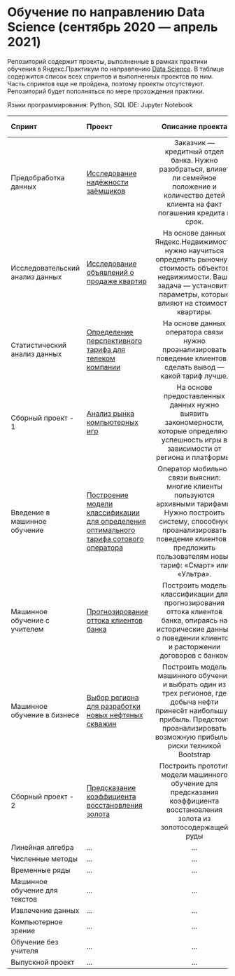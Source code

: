 # Обучение по направлению Data Science (сентябрь 2020 — апрель 2021)
Репозиторий содержит проекты, выполненные в рамках практики обучения в Яндекс.Практикум по направлению [Data Science](https://praktikum.yandex.ru/data-scientist). В таблице содержится список всех спринтов и выполненных проектов по ним. Часть спринтов еще не пройдена, поэтому проекты отсутствуют. 
Репозиторий будет пополняться по мере прохождения практики.

Языки программирования: Python, SQL
IDE: Jupyter Notebook



| Спринт              |Проект           | Описание проекта                     |Используемые библиотеки|
| :-------------------- | :-------------------- |:---------------------------:|:--------------------|
|Предобработка данных| [Исследование надёжности заёмщиков](https://github.com/dimkasmirnoff/Yandex-Data-Scientist-Projects/tree/main/01.%20bank_statistics)| Заказчик — кредитный отдел банка. Нужно разобраться, влияет ли семейное положение и количество детей клиента на факт погашения кредита в срок. |pandas, Mystem|
|Исследовательский анализ данных| [Исследование объявлений о продаже квартир](https://github.com/dimkasmirnoff/Yandex-Data-Scientist-Projects/tree/main/02.%20real_estate)| На основе данных  Яндекс.Недвижимость нужно научиться определять рыночную стоимость объектов недвижимости. Ваша задача — установить параметры, которые влияют на стоимость квартиры. |pandas, matplotlib, numpy|
|Статистический анализ данных| [Определение перспективного тарифа для телеком компании](https://github.com/dimkasmirnoff/Yandex-Data-Scientist-Projects/tree/main/03.%20mobile_tariffs)| На основе данных оператора связи нужно проанализировать поведение клиентов и сделать вывод — какой тариф лучше. |pandas, matplotlib, numpy, seaborn, calendar, math, scipy|
|Сборный проект - 1| [Анализ рынка компьютерных игр](https://github.com/dimkasmirnoff/Yandex-Data-Scientist-Projects/tree/main/04.%20game_shop)| На основе предоставленных данных нужно выявить закономерности, которые определяют успешность игры в зависимости от региона и платформы. |pandas, matplotlib, numpy, seaborn, calendar, math, scipy|
|Введение в машинное обучение| [Построение модели классификации для определения оптимального тарифа сотового оператора](https://github.com/dimkasmirnoff/Yandex-Data-Scientist-Projects/tree/main/05.%20mobile_tariffs_model_classification)| Оператор мобильной связи выяснил: многие клиенты пользуются архивными тарифами. Нужно построить систему, способную проанализировать поведение клиентов и предложить пользователям новый тариф: «Смарт» или «Ультра». |pandas, matplotlib, numpy, scipy, math, sklearn, scikitplot|
|Машинное обучение с учителем| [Прогнозирование оттока клиентов банка](https://github.com/dimkasmirnoff/Yandex-Data-Scientist-Projects/tree/main/06.%20customer_outflow)| Построить модель классификации для прогнозирования оттока клиентов банка, опираясь на исторические данные о поведении клиентов и расторжении договоров с банком |pandas, matplotlib, numpy, scipy, math, sklearn, scikitplot, seaborn|
|Машинное обучение в бизнесе| [Выбор региона для разработки новых нефтяных скважин](https://github.com/dimkasmirnoff/Yandex-Data-Scientist-Projects/tree/main/07.%20oil_production)| Построить модель машинного обучения и выбрать один из трех регионов, где добыча нефти принесёт наибольшую прибыль. Предстоит проанализировать возможную прибыль и риски техникой Bootstrap|pandas, matplotlib, numpy, scipy, math, sklearn, scikitplot, seaborn|
|Сборный проект - 2| [Предсказание коэффициента восстановления золота](https://github.com/dimkasmirnoff/Yandex-Data-Scientist-Projects/tree/main/08.%20gold_recovery)| Построить прототип модели машинного обучение для предсказания коэффициента восстановления золота из золотосодержащей руды|pandas, matplotlib, numpy, scipy, math, sklearn, scikitplot, seaborn|
|Линейная алгебра| ... | ... |...|
|Численные методы| ... | ... |...|
|Временные ряды| ... | ... |...|
|Машинное обучение для текстов| ... | ... |...|
|Извлечение данных| ... | ... |...|
|Компьютерное зрение| ... | ... |...|
|Обучение без учителя| ... | ... |...|
|Выпускной проект| ... | ... |...|
